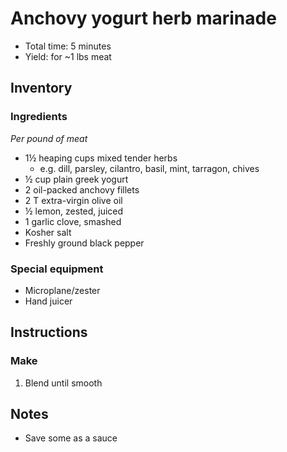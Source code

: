 # Anchovy yogurt herb marinade

- Total time: 5 minutes
- Yield: for ~1 lbs meat

## Inventory

### Ingredients

_Per pound of meat_

- 1½ heaping cups mixed tender herbs
    - e.g. dill, parsley, cilantro, basil, mint, tarragon, chives
- ½ cup plain greek yogurt
- 2 oil-packed anchovy fillets
- 2 T extra-virgin olive oil
- ½ lemon, zested, juiced
- 1 garlic clove, smashed
- Kosher salt
- Freshly ground black pepper

### Special equipment

- Microplane/zester
- Hand juicer

## Instructions

### Make

1. Blend until smooth

## Notes

- Save some as a sauce
